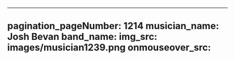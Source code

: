 ------
pagination_pageNumber: 1214
musician_name: Josh Bevan
band_name: 
img_src: images/musician1239.png
onmouseover_src: 
------